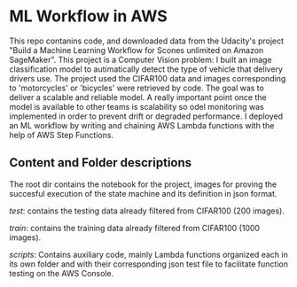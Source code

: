 # ML Workflow in AWS
This repo contanins code, and downloaded data from the Udacity's project "Build a Machine Learning Workflow for Scones unlimited on Amazon SageMaker". This project is a Computer Vision problem: I built an image classification model to autimatically detect the type of vehicle that delivery drivers use. The project used the CIFAR100 data and images corresponding to 'motorcycles' or 'bicycles' were retrieved by code. The goal was to deliver a scalable and reliable model. A really important point once the model is available to other teams is scalability so odel monitoring was implemented in order to prevent drift or degraded performance. I deployed an ML workflow by writing and chaining AWS Lambda functions with the help of AWS Step Functions. 

## Content and Folder descriptions
The root dir contains the notebook for the project, images for proving the succesful execution of the state machine and its definition in json format.

*test*: contains the testing data already filtered from CIFAR100 (200 images).

*train*: contains the training data already filtered from CIFAR100 (1000 images).

*scripts*: Contains auxiliary code, mainly Lambda functions organized each in its own folder and with their corresponding json test file to facilitate function testing on the AWS Console.
